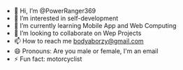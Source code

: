 - 👋 Hi, I’m @PowerRanger369
- 👀 I’m interested in self-development
- 🌱 I’m currently learning Mobile App and Web Computing 
- 💞️ I’m looking to collaborate on Wep Projects 
- 📫 How to reach me bodyaborzy@gmail.com
- 😄 Pronouns: Are you male or female, I'm an email
- ⚡ Fun fact: motorcyclist

<!---
PowerRanger369/PowerRanger369 is a ✨ special ✨ repository because its `README.md` (this file) appears on your GitHub profile.
You can click the Preview link to take a look at your changes.
--->
